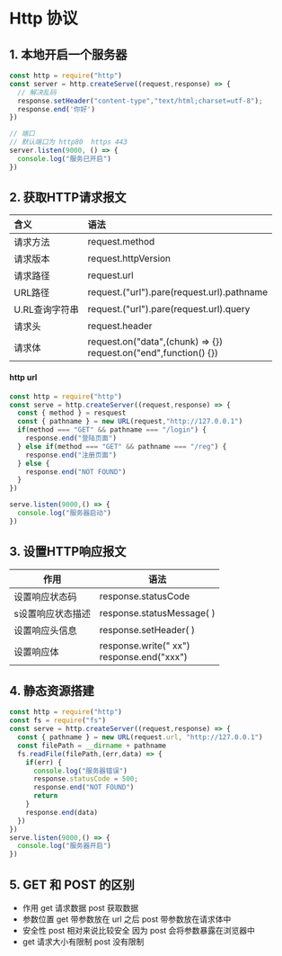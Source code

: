 #  Http 协议

## 1. 本地开启一个服务器

```js
const http = require("http")
const server = http.createServe((request,response) => {
  // 解决乱码
  response.setHeader("content-type","text/html;charset=utf-8");
  response.end('你好')
})

// 端口
// 默认端口为 http80  https 443  
server.listen(9000, () => {
  console.log("服务已开启")
})
```

## 2. 获取HTTP请求报文

| 含义           | 语法                                                         |
| :------------- | :----------------------------------------------------------- |
| 请求方法       | request.method                                               |
| 请求版本       | request.httpVersion                                          |
| 请求路径       | request.url                                                  |
| URL路径        | request.("url").pare(request.url).pathname                   |
| U.RL查询字符串 | request.("url").pare(request.url).query                      |
| 请求头         | request.header                                               |
| 请求体         | request.on("data",(chunk) => {}) <br/>request.on("end",function() {}) |

#### http  url

```js
const http = require("http")
const serve = http.createServer((request,response) => {
  const { method } = resquest
  const { pathname } = new URL(request,"http://127.0.0.1")
  if(method === "GET" && pathname === "/login") {
    response.end("登陆页面")
  } else if(method === "GET" && pathname === "/reg") {
    response.end("注册页面")
  } else {
    response.end("NOT FOUND")
  }
})

serve.listen(9000,() => {
  console.log("服务器启动")
})
```

## 3. 设置HTTP响应报文

| 作用              | 语法                                            |
| ----------------- | ----------------------------------------------- |
| 设置响应状态码    | response.statusCode                             |
| s设置响应状态描述 | response.statusMessage( )                       |
| 设置响应头信息    | response.setHeader( )                           |
| 设置响应体        | response.write(" xx") <br/> response.end("xxx") |

## 4. 静态资源搭建

```js
const http = require("http")
const fs = require("fs")
const serve = http.createServer((request,response) => {
  const { pathname } = new URL(request.url, "http://127.0.0.1")
  const filePath = __dirname + pathname
  fs.readFile(filePath,(err,data) => {
    if(err) {
      console.log("服务器错误")
      response.statusCode = 500;
      response.end("NOT FOUND")
      return
    }
    response.end(data)
  })
})
serve.listen(9000,() => {
  console.log("服务器开启")
})
```

## 5. GET 和 POST 的区别

- 作用 get 请求数据 post 获取数据
- 参数位置 get 带参数放在 url 之后 post 带参数放在请求体中
- 安全性 post 相对来说比较安全 因为 post 会将参数暴露在浏览器中
- get 请求大小有限制 post 没有限制





























